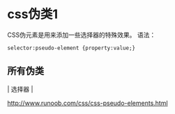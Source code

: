 # css伪类1
CSS伪元素是用来添加一些选择器的特殊效果。
语法：
```
selector:pseudo-element {property:value;}
```

## 所有伪类

| 选择器 | 

http://www.runoob.com/css/css-pseudo-elements.html
